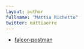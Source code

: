 ```yaml
---
layout: author
fullname: "Mattia Richetto"
twitter: mattiaerre
---
```



* <a href="/blog/2016/11/09/falcor-postman/">falcor-postman</a>

